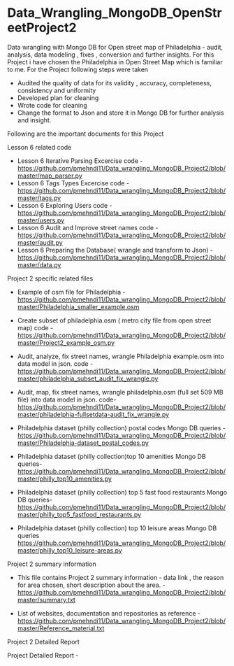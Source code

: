 # Data_Wrangling_MongoDB_OpenStreetProject2
Data wrangling with Mongo DB for Open street map of Philadelphia - audit, analysis, data modeling , fixes , conversion and further insights. For this Project i have chosen the Philadelphia in Open Street Map which is familiar to me.
For the Project following steps were taken
- Audited the quality of data for its validity , accuracy, completeness, consistency and uniformity
- Developed plan for cleaning
- Wrote code for cleaning
- Change the format to Json and store it in Mongo DB for further analysis and insight.

Following are the important documents for this Project

Lesson 6 related code

 - Lesson 6 Iterative Parsing Excercise code -   https://github.com/pmehndi11/Data_wrangling_MongoDB_Project2/blob/master/map_parser.py
 - Lesson 6 Tags Types Excercise code - https://github.com/pmehndi11/Data_wrangling_MongoDB_Project2/blob/master/tags.py
 - Lesson 6 Exploring Users code - https://github.com/pmehndi11/Data_wrangling_MongoDB_Project2/blob/master/users.py
 - Lesson 6 Audit and Improve street names code - https://github.com/pmehndi11/Data_wrangling_MongoDB_Project2/blob/master/audit.py
 - Lesson 6 Preparing the Database( wrangle and transform to Json) - https://github.com/pmehndi11/Data_wrangling_MongoDB_Project2/blob/master/data.py
 
Project 2 specific related files

- Example of osm file for Philadelphia - https://github.com/pmehndi11/Data_wrangling_MongoDB_Project2/blob/master/Philadelphia_smaller_example.osm 

- Create subset of philadelphia.osm ( metro city file from open street map) code - https://github.com/pmehndi11/Data_wrangling_MongoDB_Project2/blob/master/Project2_example_osm.py
- Audit, analyze, fix street names, wrangle Philadelphia example.osm into data model in json. code - https://github.com/pmehndi11/Data_wrangling_MongoDB_Project2/blob/master/philadelphia_subset_audit_fix_wrangle.py
- Audit, map, fix street names, wrangle philadelphia.osm (full set 509 MB file) into data model in json. code- https://github.com/pmehndi11/Data_wrangling_MongoDB_Project2/blob/master/philadelphia-fullsetdata-audit_fix_wrangle.py
- Philadelphia dataset (philly collection) postal codes Mongo DB queries - https://github.com/pmehndi11/Data_wrangling_MongoDB_Project2/blob/master/Philadelphia-dataset_postal_codes.py
- Philadelphia dataset (philly collection)top 10 amenities  Mongo DB queries- https://github.com/pmehndi11/Data_wrangling_MongoDB_Project2/blob/master/philly_top10_amenities.py
- Philadelphia dataset (philly collection) top 5 fast food restaurants Mongo DB queries-  https://github.com/pmehndi11/Data_wrangling_MongoDB_Project2/blob/master/philly_top5_fastfood_restaurants.py
- Philadelphia dataset (philly collection) top 10 leisure areas Mongo DB queries https://github.com/pmehndi11/Data_wrangling_MongoDB_Project2/blob/master/philly_top10_leisure-areas.py

Project 2 summary information

- This file contains Project 2 summary information - data link , the reason for area chosen, short description about the area. - https://github.com/pmehndi11/Data_wrangling_MongoDB_Project2/blob/master/summary.txt

- List of websites, documentation and repositories as reference -  https://github.com/pmehndi11/Data_wrangling_MongoDB_Project2/blob/master/Reference_material.txt

Project 2 Detailed Report

Project Detailed Report  - 
 
 
